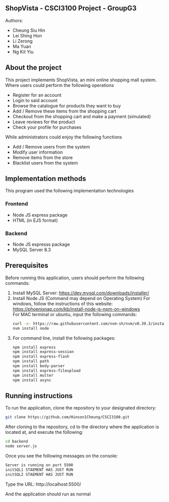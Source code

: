 ## ShopVista - CSCI3100 Project - GroupG3
Authors:
* Cheung Siu Hin
* Lei Shing Hon
* Li Zerong
* Ma Yuan
* Ng Kit Yiu

## About the project
This project implements ShopVista, an mini online shopping mall system. Where users could perform the following operations
* Register for an account
* Login to said account
* Browse the catalogue for products they want to buy
* Add / Remove these items from the shopping cart
* Checkout from the shopping cart and make a payment (simulated)
* Leave reviews for the product
* Check your profile for purchases

While administrators could enjoy the following functions
* Add / Remove users from the system
* Modify user information
* Remove items from the store
* Blacklist users from the system

## Implementation methods
This program used the following implementation technologies
### Frontend
* Node JS express package
* HTML (in EJS format)
### Backend
* Node JS expresss package
* MySQL Server 8.3

## Prerequisites
Before running this application, users should perform the following commands:
1. Install MySQL Server: https://dev.mysql.com/downloads/installer/
2. Install Node JS (Command may depend on Operating System)
   For windows, follow the instructions of this website: https://phoenixnap.com/kb/install-node-js-npm-on-windows
   <br>
   For MAC terminal or ubuntu, input the following commands:
   ```sh
   curl -o- https://raw.githubusercontent.com/nvm-sh/nvm/v0.39.3/install.sh | bash
   nvm install node
   ```
3. For command line, install the following packages:
   ```sh
   npm install express
   npm install express-session
   npm install express-flash
   npm install path
   npm install body-parser
   npm install express-fileupload
   npm install multer
   npm install async
   ```
## Running instructions
To run the application, clone the repository to your designated directory:
```sh
git clone https://github.com/Hinson1Cheung/CSCI3100.git
```

After cloning to the repository, cd to the directory where the application is located at, and execute the following:
```sh
cd backend
node server.js
```

Once you see the following messages on the console: 
```sh
Server is running on port 5500
initSQL1 STAEMENT HAS JUST RUN
initSQL2 STAEMENT HAS JUST RUN
```

Type the URL: http://localhost:5500/ 

And the application should run as normal



